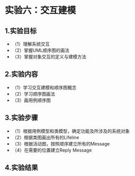 # 实验六：交互建模

## 1.实验目标
- （1）理解系统交互
- （2）掌握UML顺序图的画法
- （3）掌握对象交互的定义与建模方法

## 2.实验内容
- （1）学习交互建模和顺序图概念
- （2）学习顺序图画法
- （3）画用例顺序图

## 3.实验步骤
- （1）根据用例模型和类模型，确定功能及所涉及的系统对象
- （2）根据类图画出所有的Lifeline
- （3）根据活动图，按照顺序建立所有的Message
- （4）在需要的位置建立Reply Message

## 4.实验结果
